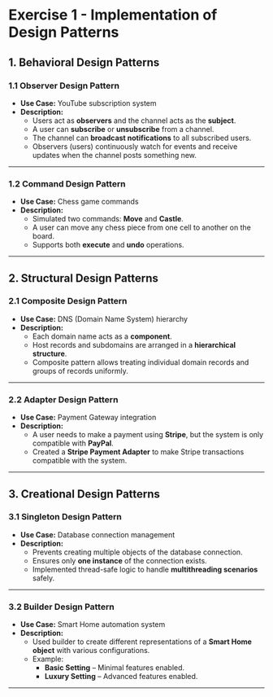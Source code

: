 # Exercise 1 - Implementation of Design Patterns

## 1. Behavioral Design Patterns

### 1.1 **Observer Design Pattern**
- **Use Case:** YouTube subscription system  
- **Description:**  
  - Users act as **observers** and the channel acts as the **subject**.  
  - A user can **subscribe** or **unsubscribe** from a channel.  
  - The channel can **broadcast notifications** to all subscribed users.  
  - Observers (users) continuously watch for events and receive updates when the channel posts something new.  

---

### 1.2 **Command Design Pattern**
- **Use Case:** Chess game commands  
- **Description:**  
  - Simulated two commands: **Move** and **Castle**.  
  - A user can move any chess piece from one cell to another on the board.  
  - Supports both **execute** and **undo** operations.  

---

## 2. Structural Design Patterns

### 2.1 **Composite Design Pattern**
- **Use Case:** DNS (Domain Name System) hierarchy  
- **Description:**  
  - Each domain name acts as a **component**.  
  - Host records and subdomains are arranged in a **hierarchical structure**.  
  - Composite pattern allows treating individual domain records and groups of records uniformly.  

---

### 2.2 **Adapter Design Pattern**
- **Use Case:** Payment Gateway integration  
- **Description:**  
  - A user needs to make a payment using **Stripe**, but the system is only compatible with **PayPal**.  
  - Created a **Stripe Payment Adapter** to make Stripe transactions compatible with the system.  

---

## 3. Creational Design Patterns

### 3.1 **Singleton Design Pattern**
- **Use Case:** Database connection management  
- **Description:**  
  - Prevents creating multiple objects of the database connection.  
  - Ensures only **one instance** of the connection exists.  
  - Implemented thread-safe logic to handle **multithreading scenarios** safely.  

---

### 3.2 **Builder Design Pattern**
- **Use Case:** Smart Home automation system  
- **Description:**  
  - Used builder to create different representations of a **Smart Home object** with various configurations.  
  - Example:  
    - **Basic Setting** – Minimal features enabled.  
    - **Luxury Setting** – Advanced features enabled.  

---
